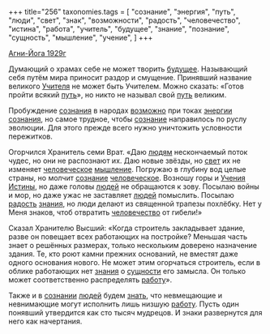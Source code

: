 +++
title="256"
taxonomies.tags = [
 "сознание",
 "энергия",
 "путь",
 "люди",
 "свет",
 "знак",
 "возможности",
 "радость",
 "человечество",
 "истина",
 "работа",
 "учитель",
 "будущее",
 "знание",
 "познание",
 "сущность",
 "мышление",
 "учение",
]
+++

[Агни-Йога 1929г](/agni/1929)

Думающий о храмах себе не может творить [будущее](/tags/будущее). Называющий себя путём мира приносит раздор и смущение. Принявший название великого [Учителя](/tags/учитель) не может быть Учителем. Можно сказать: «Готов пройти всякий [путь](/tags/путь)», но никто не называл свой [путь](/tags/путь) великим.   

Пробуждение [сознания](/tags/[сознание](/tags/сознание)) в народах [возможно](/tags/возможности) при токах [энергии](/tags/энергия) [сознания](/tags/[сознание](/tags/сознание)), но самое трудное, чтобы [сознание](/tags/сознание) направилось по руслу эволюции. Для этого прежде всего нужно уничтожить условности пережитков.   

Огорчился Хранитель семи Врат. «Даю [людям](/tags/люди) нескончаемый поток чудес, но они не распознают их. Даю новые звёзды, но [свет](/tags/свет) их не изменяет [человеческое](/tags/[человечество](/tags/человечество)) [мышление](/tags/мышление). Погружаю в глубину вод целые страны, но молчит [сознание](/tags/сознание) [человеческое](/tags/[человечество](/tags/человечество)). Возношу горы и [Учения](/tags/учение) [Истины](/tags/истина), но даже головы [людей](/tags/люди) не обращаются к зову. Посылаю войны и мор, но даже ужас не заставляет [людей](/tags/люди) помыслить. Посылаю [радость](/tags/радость) [знания](/tags/[знание](/tags/знание)), но люди делают из священной трапезы похлёбку. Нет у Меня знаков, чтоб отвратить [человечество](/tags/человечество) от гибели!»   

Сказал Хранителю Высший: «Когда строитель закладывает здание, разве он повещает всех работающих на постройке? Меньшая часть знает о решённых размерах, только нескольким доверено назначение здания. Те, кто роют камни прежних оснований, не вместят даже одного основания нового. Не может этим огорчаться строитель, если в облике работающих нет [знания](/tags/[знание](/tags/знание)) о [сущности](/tags/сущность) его замысла. Он только может соответственно распределять [работу](/tags/работа)».   

Также и в [сознании](/tags/сознание) [людей](/tags/люди) будем [знать](/tags/познание), что невмещающие и невнимающие могут исполнить лишь низшую [работу](/tags/работа). Пусть один понявший утвердится как сто тысяч мудрецов. И знаки развернутся для него как начертания.